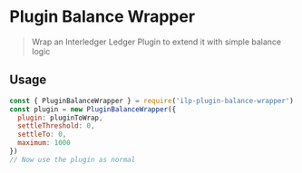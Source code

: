 # Plugin Balance Wrapper
> Wrap an Interledger Ledger Plugin to extend it with simple balance logic

## Usage

```js
const { PluginBalanceWrapper } = require('ilp-plugin-balance-wrapper')
const plugin = new PluginBalanceWrapper({
  plugin: pluginToWrap,
  settleThreshold: 0,
  settleTo: 0,
  maximum: 1000
})
// Now use the plugin as normal
```

